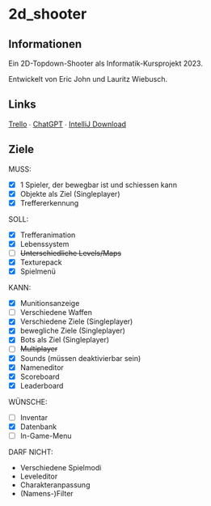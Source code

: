 # 2d_shooter

## Informationen

Ein 2D-Topdown-Shooter als Informatik-Kursprojekt 2023.

Entwickelt von Eric John und Lauritz Wiebusch.

## Links

[Trello](https://trello.com/b/0ARfpsB2/2d-shooter) ∙ [ChatGPT](https://chat.openai.com) ∙ [IntelliJ Download](https://download.jetbrains.com/idea/ideaIC-2023.1.exe)

## Ziele

MUSS:

- [x] 1 Spieler, der bewegbar ist und schiessen kann
- [x] Objekte als Ziel (Singleplayer)
- [x] Treffererkennung

SOLL:

- [x] Trefferanimation
- [x] Lebenssystem
- [ ] ~~Unterschiedliche Levels/Maps~~
- [x] Texturepack
- [x] Spielmenü

KANN:

- [x] Munitionsanzeige
- [ ] Verschiedene Waffen 
- [x] Verschiedene Ziele (Singleplayer)
- [x] bewegliche Ziele (Singleplayer)
- [x] Bots als Ziel (Singleplayer)
- [ ] ~~Multiplayer~~
- [x] Sounds (müssen deaktivierbar sein)
- [x] Nameneditor
- [x] Scoreboard
- [x] Leaderboard

WÜNSCHE:

- [ ] Inventar
- [x] Datenbank
- [ ] In-Game-Menu

DARF NICHT:

- Verschiedene Spielmodi
- Leveleditor
- Charakteranpassung
- (Namens-)Filter
